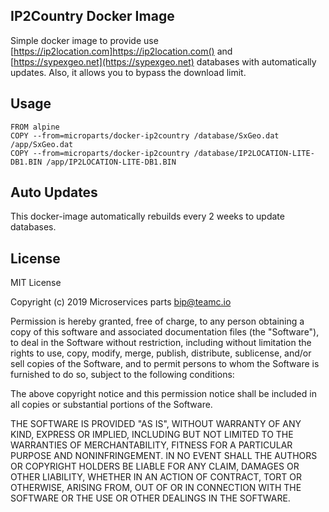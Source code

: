 IP2Country Docker Image
-----------------------

Simple docker image to provide use [https://ip2location.com]https://ip2location.com() 
and [https://sypexgeo.net](https://sypexgeo.net) databases with automatically updates. 
Also, it allows you to bypass the download limit. 

## Usage

```Dockefile
FROM alpine
COPY --from=microparts/docker-ip2country /database/SxGeo.dat /app/SxGeo.dat
COPY --from=microparts/docker-ip2country /database/IP2LOCATION-LITE-DB1.BIN /app/IP2LOCATION-LITE-DB1.BIN
```

## Auto Updates

This docker-image automatically rebuilds every 2 weeks to update databases. 

## License

MIT License

Copyright (c) 2019 Microservices parts bip@teamc.io

Permission is hereby granted, free of charge, to any person obtaining a copy
of this software and associated documentation files (the "Software"), to deal
in the Software without restriction, including without limitation the rights
to use, copy, modify, merge, publish, distribute, sublicense, and/or sell
copies of the Software, and to permit persons to whom the Software is
furnished to do so, subject to the following conditions:

The above copyright notice and this permission notice shall be included in all
copies or substantial portions of the Software.

THE SOFTWARE IS PROVIDED "AS IS", WITHOUT WARRANTY OF ANY KIND, EXPRESS OR
IMPLIED, INCLUDING BUT NOT LIMITED TO THE WARRANTIES OF MERCHANTABILITY,
FITNESS FOR A PARTICULAR PURPOSE AND NONINFRINGEMENT. IN NO EVENT SHALL THE
AUTHORS OR COPYRIGHT HOLDERS BE LIABLE FOR ANY CLAIM, DAMAGES OR OTHER
LIABILITY, WHETHER IN AN ACTION OF CONTRACT, TORT OR OTHERWISE, ARISING FROM,
OUT OF OR IN CONNECTION WITH THE SOFTWARE OR THE USE OR OTHER DEALINGS IN THE
SOFTWARE.
